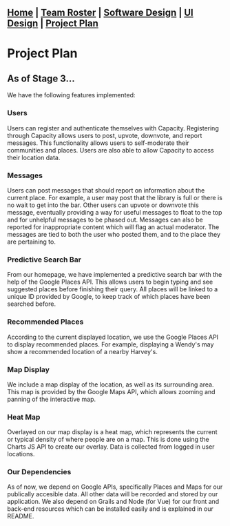 ## [Home](https://ssajnani.github.io/Capacity/homepage.html) | [Team Roster](https://ssajnani.github.io/Capacity/teamPage.html) | [Software Design](https://ssajnani.github.io/Capacity/softwaredesign.html) | [UI Design](https://ssajnani.github.io/Capacity/uidesign.html) | [Project Plan](https://ssajnani.github.io/Capacity/projectplan.html) 

# Project Plan

## As of Stage 3...
We have the following features implemented:

### Users
Users can register and authenticate themselves with Capacity. Registering through Capacity allows users to post, upvote, downvote, and report messages. This functionality allows users to self-moderate their communities and places. Users are also able to allow Capacity to access their location data.

### Messages
Users can post messages that should report on information about the current place. For example, a user may post that the library is full or there is no wait to get into the bar. Other users can upvote or downvote this message, eventually providing a way for useful messages to float to the top and for unhelpful messages to be phased out. Messages can also be reported for inappropriate content which will flag an actual moderator. The messages are tied to both the user who posted them, and to the place they are pertaining to.

### Predictive Search Bar
From our homepage, we have implemented a predictive search bar with the help of the Google Places API. This allows users to begin typing and see suggested places before finishing their query. All places will be linked to a unique ID provided by Google, to keep track of which places have been searched before.

### Recommended Places
According to the current displayed location, we use the Google Places API to display recommended places. For example, displaying a Wendy's may show a recommended location of a nearby Harvey's.

### Map Display
We include a map display of the location, as well as its surrounding area. This map is provided by the Google Maps API, which allows zooming and panning of the interactive map.

### Heat Map
Overlayed on our map display is a heat map, which represents the current or typical density of where people are on a map. This is done using the Charts JS API to create our overlay. Data is collected from logged in user locations.

### Our Dependencies
As of now, we depend on Google APIs, specifically Places and Maps for our publically accesible data. All other data will be recorded and stored by our application. We also depend on Grails and Node (for Vue) for our front and back-end resources which can be installed easily and is explained in our README.
